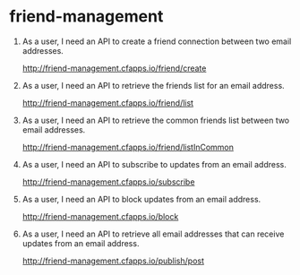 # friend-management

1. As a user, I need an API to create a friend connection between two email addresses.
        
    http://friend-management.cfapps.io/friend/create
    
2. As a user, I need an API to retrieve the friends list for an email address.

    http://friend-management.cfapps.io/friend/list

3. As a user, I need an API to retrieve the common friends list between two email addresses.

    http://friend-management.cfapps.io/friend/listInCommon

4. As a user, I need an API to subscribe to updates from an email address.

    http://friend-management.cfapps.io/subscribe

5. As a user, I need an API to block updates from an email address.

    http://friend-management.cfapps.io/block

6. As a user, I need an API to retrieve all email addresses that can receive updates from an email address.

    http://friend-management.cfapps.io/publish/post
